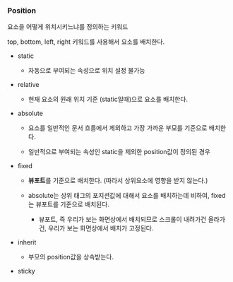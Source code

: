 ### Position

요소을 어떻게 위치시키느냐를 정의하는 키워드

top, bottom, left, right 키워드를 사용해서 요소를 배치한다.

- static
  - 자동으로 부여되는 속성으로 위치 설정 불가능
- relative

  - 현재 요소의 원래 위치 기준 (static일때)으로 요소를 배치한다.

- absolute

  - 요소를 일반적인 문서 흐름에서 제외하고 가장 가까운 부모를 기준으로 배치한다.

  - 일반적으로 부여되는 속성인 static을 제외한 position값이 정의된 경우

- fixed

  - **뷰포트**를 기준으로 배치한다. (따라서 상위요소에 영향을 받지 않는다.)

  - absolute는 상위 태그의 포지션값에 대해서 요소를 배치하는데 비하여, fixed는 뷰포트를 기준으로 배치된다.

    - 뷰포트, 즉 우리가 보는 화면상에서 배치되므로 스크롤이 내려가건 올라가건, 우리가 보는 화면상에서 배치가 고정된다.

- inherit

  - 부모의 position값을 상속받는다.

- sticky
